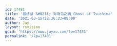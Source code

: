 ```yaml
---
id: 17481
title: '最终战 &#8211; 对马岛之魂 Ghost of Tsushima'
date: '2021-03-15T22:36:33+08:00'
author: Jay
layout: revision
guid: 'https://www.jayxu.com/?p=17481'
permalink: '/?p=17481'
---
```


<!-- wp:nextgenthemes/arve-block {"url":"https://v.youku.com/v_show/id_XNTEyMTcxNjI0OA==.html","title":"","description":"","align":"","aspect_ratio":"16:9","sandbox":true} /-->